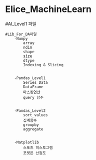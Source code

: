 # Elice_MachineLearn

#AI_Level1 파일

    #Lib_For_DA파일        
        -Numpy
            array
            ndim
            shape
            size
            dtype
            Indexing & Slicing 


        -Pandas_Level1
            Series Data
            DataFrame
            마스킹연산
            query 함수


        -Pandas_Level2
            sort_values
            집계함수
            groupby
            aggregate


        -Matplotlib
            스포츠 히스토그램
            포켓몬 산점도

